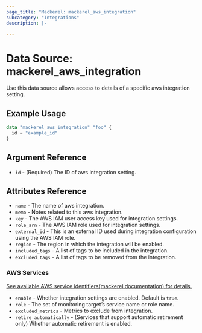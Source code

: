 ```yaml
---
page_title: "Mackerel: mackerel_aws_integration"
subcategory: "Integrations"
description: |-

---
```


# Data Source: mackerel_aws_integration

Use this data source allows access to details of a specific aws integration setting.

## Example Usage

```terraform
data "mackerel_aws_integration" "foo" {
  id = "example_id"
}
```

## Argument Reference

* `id` - (Required) The ID of aws integration setting.

## Attributes Reference

* `name` - The name of aws integration.
* `memo` - Notes related to this aws integration.
* `key` - The AWS IAM user access key used for integration settings.
* `role_arn` - The AWS IAM role used for integration settings.
* `external_id` - This is an external ID used during integration configuration using the AWS IAM role.
* `region` - The region in which the integration will be enabled.
* `included_tags` - A list of tags to be included in the integration.
* `excluded_tags` - A list of tags to be removed from the integration.

### AWS Services

[See available AWS service identifiers(mackerel documentation) for details.](https://mackerel.io/api-docs/entry/aws-integration#awsServiceNames)

* `enable` - Whether integration settings are enabled. Default is `true`.
* `role` - The set of monitoring target’s service name or role name.
* `excluded_metrics` - 	Metrics to exclude from integration.
* `retire_automatically` - (Services that support automatic retirement only) Whether automatic retirement is enabled.
